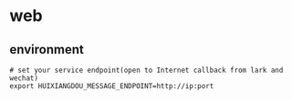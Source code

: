 # web

## environment
```shell
# set your service endpoint(open to Internet callback from lark and wechat)
export HUIXIANGDOU_MESSAGE_ENDPOINT=http://ip:port
```